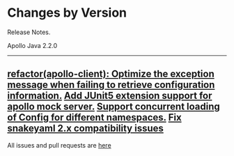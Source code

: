 Changes by Version
==================
Release Notes.

Apollo Java 2.2.0

------------------
[refactor(apollo-client): Optimize the exception message when failing to retrieve configuration information.](https://github.com/apolloconfig/apollo-java/pull/22)
[Add JUnit5 extension support for apollo mock server.](https://github.com/apolloconfig/apollo-java/pull/25)
[Support concurrent loading of Config for different namespaces.](https://github.com/apolloconfig/apollo-java/pull/31)
[Fix snakeyaml 2.x compatibility issues](https://github.com/apolloconfig/apollo-java/pull/35)
------------------
All issues and pull requests are [here](https://github.com/apolloconfig/apollo-java/milestone/2?closed=1)